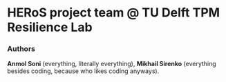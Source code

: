 # HERoS project team @ TU Delft TPM Resilience Lab

### Authors
__Anmol Soni__ (everything, literally everything), __Mikhail Sirenko__ (everything besides coding, because who likes coding anyways).
